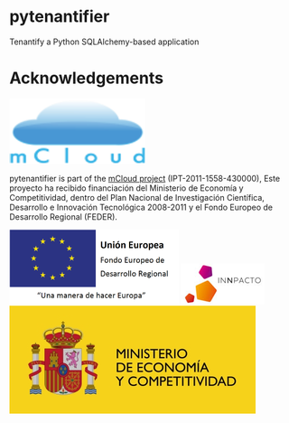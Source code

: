 # pytenantifier
Tenantify a Python SQLAlchemy-based application

# Acknowledgements

![mCloud project](logos/mcloud.png)

pytenantifier is part of the [mCloud project](http://innovation.logica.com.es/web/mcloud) (IPT-2011-1558-430000), Este proyecto ha recibido financiación del Ministerio de Economía y Competitividad, dentro del Plan Nacional de Investigación Científica, Desarrollo e Innovación Tecnológica 2008-2011 y el Fondo Europeo de Desarrollo Regional (FEDER).

![FEDER: Una manera de hacer Europa](logos/feder.png)
![Innpacto](logos/inn.jpg)
![Ministerio de Economía y Competitividad](logos/mec.jpg)
